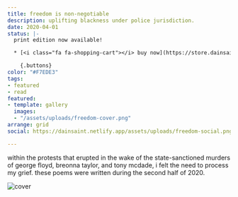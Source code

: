 ```yaml
---
title: freedom is non-negotiable
description: uplifting blackness under police jurisdiction.
date: 2020-04-01
status: |-
  print edition now available!

  * [<i class="fa fa-shopping-cart"></i> buy now](https://store.dainsaint.com/products/freedom-is-non-negotiable)

    {.buttons}
color: "#F7EDE3"
tags:
- featured
- read
featured:
- template: gallery
  images:
  - "/assets/uploads/freedom-cover.png"
arrange: grid
social: https://dainsaint.netlify.app/assets/uploads/freedom-social.png

---
```

within the protests that erupted in the wake of the state-sanctioned murders of george floyd, breonna taylor, and tony mcdade, i felt the need to process my grief. these poems were written during the second half of 2020.

![cover](/assets/uploads/freedom-cover.jpg)
